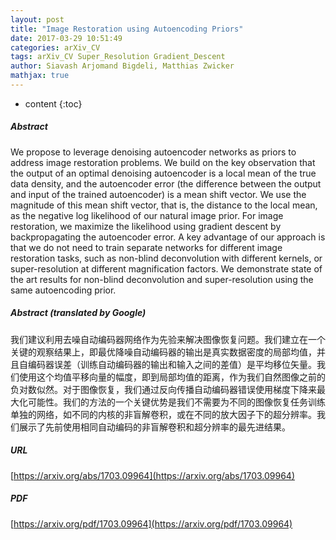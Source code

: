 ```yaml
---
layout: post
title: "Image Restoration using Autoencoding Priors"
date: 2017-03-29 10:51:49
categories: arXiv_CV
tags: arXiv_CV Super_Resolution Gradient_Descent
author: Siavash Arjomand Bigdeli, Matthias Zwicker
mathjax: true
---
```


* content
{:toc}

##### Abstract
We propose to leverage denoising autoencoder networks as priors to address image restoration problems. We build on the key observation that the output of an optimal denoising autoencoder is a local mean of the true data density, and the autoencoder error (the difference between the output and input of the trained autoencoder) is a mean shift vector. We use the magnitude of this mean shift vector, that is, the distance to the local mean, as the negative log likelihood of our natural image prior. For image restoration, we maximize the likelihood using gradient descent by backpropagating the autoencoder error. A key advantage of our approach is that we do not need to train separate networks for different image restoration tasks, such as non-blind deconvolution with different kernels, or super-resolution at different magnification factors. We demonstrate state of the art results for non-blind deconvolution and super-resolution using the same autoencoding prior.

##### Abstract (translated by Google)
我们建议利用去噪自动编码器网络作为先验来解决图像恢复问题。我们建立在一个关键的观察结果上，即最优降噪自动编码器的输出是真实数据密度的局部均值，并且自编码器误差（训练自动编码器的输出和输入之间的差值）是平均移位矢量。我们使用这个均值平移向量的幅度，即到局部均值的距离，作为我们自然图像之前的负对数似然。对于图像恢复，我们通过反向传播自动编码器错误使用梯度下降来最大化可能性。我们的方法的一个关键优势是我们不需要为不同的图像恢复任务训练单独的网络，如不同的内核的非盲解卷积，或在不同的放大因子下的超分辨率。我们展示了先前使用相同自动编码的非盲解卷积和超分辨率的最先进结果。

##### URL
[https://arxiv.org/abs/1703.09964](https://arxiv.org/abs/1703.09964)

##### PDF
[https://arxiv.org/pdf/1703.09964](https://arxiv.org/pdf/1703.09964)

